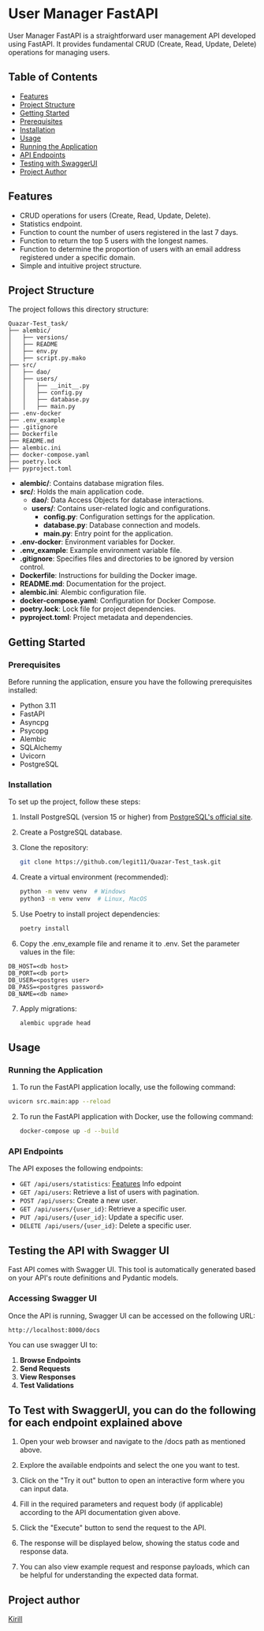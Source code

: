 # User Manager FastAPI

User Manager FastAPI is a straightforward user management API developed using FastAPI. It provides fundamental CRUD (Create, Read, Update, Delete) operations for managing users.


## Table of Contents
- [Features](#features)
- [Project Structure](#project-structure)
- [Getting Started](#getting-started)
- [Prerequisites](#prerequisites)
- [Installation](#installation)
- [Usage](#usage)
- [Running the Application](#running-the-application)
- [API Endpoints](#api-endpoints)
- [Testing with SwaggerUI](#testing-the-api-with-swagger-ui)
- [Project Author](#project-author)


## Features
- CRUD operations for users (Create, Read, Update, Delete).
- Statistics endpoint.
- Function to count the number of users registered in the last 7 days.
- Function to return the top 5 users with the longest names.
- Function to determine the proportion of users with an email address registered under a specific domain.
- Simple and intuitive project structure.


## Project Structure
The project follows this directory structure:
```text
Quazar-Test_task/
├── alembic/
│   ├── versions/
│   ├── README
│   ├── env.py
│   ├── script.py.mako
├── src/
│   ├── dao/
│   ├── users/
│   │   ├── __init__.py
│   │   ├── config.py
│   │   ├── database.py
│   │   ├── main.py
├── .env-docker
├── .env_example
├── .gitignore
├── Dockerfile
├── README.md
├── alembic.ini
├── docker-compose.yaml
├── poetry.lock
├── pyproject.toml
```

- **alembic/**: Contains database migration files.
- **src/**: Holds the main application code.
  - **dao/**: Data Access Objects for database interactions.
  - **users/**: Contains user-related logic and configurations.
    - **config.py**: Configuration settings for the application.
    - **database.py**: Database connection and models.
    - **main.py**: Entry point for the application.
- **.env-docker**: Environment variables for Docker.
- **.env_example**: Example environment variable file.
- **.gitignore**: Specifies files and directories to be ignored by version control.
- **Dockerfile**: Instructions for building the Docker image.
- **README.md**: Documentation for the project.
- **alembic.ini**: Alembic configuration file.
- **docker-compose.yaml**: Configuration for Docker Compose.
- **poetry.lock**: Lock file for project dependencies.
- **pyproject.toml**: Project metadata and dependencies.


## Getting Started
### Prerequisites
Before running the application, ensure you have the following prerequisites installed:

- Python 3.11
- FastAPI
- Asyncpg
- Psycopg
- Alembic
- SQLAlchemy
- Uvicorn
- PostgreSQL

### Installation
To set up the project, follow these steps:

1. Install PostgreSQL (version 15 or higher) from [PostgreSQL's official site](https://www.postgresql.org/).
2. Create a PostgreSQL database.
3. Clone the repository:

   ```bash
   git clone https://github.com/legit11/Quazar-Test_task.git
4. Create a virtual environment (recommended):
   
   ```bash
   python -m venv venv  # Windows
   python3 -m venv venv  # Linux, MacOS
5. Use Poetry to install project dependencies:
   
   ```bash
   poetry install
6. Copy the .env_example file and rename it to .env. Set the parameter values in the file:
   
```
DB_HOST=<db host>
DB_PORT=<db port>
DB_USER=<postgres user>
DB_PASS=<postgres password>
DB_NAME=<db name>
```
7. Apply migrations:
   ```bash
   alembic upgrade head


## Usage

### Running the Application

1. To run the FastAPI application locally, use the following command:
  ```bash
  uvicorn src.main:app --reload
  ```
2. To run the FastAPI application with Docker, use the following command:
   ```bash
   docker-compose up -d --build


### API Endpoints

The API exposes the following endpoints:

- `GET /api/users/statistics`: [Features](#features) Info edpoint
- `GET /api/users`: Retrieve a list of users with pagination.
- `POST /api/users`: Create a new user.
- `GET /api/users/{user_id}`: Retrieve a specific user.
- `PUT /api/users/{user_id}`: Update a specific user.
- `DELETE /api/users/{user_id}`: Delete a specific user.


## Testing the API with Swagger UI

Fast API comes with Swagger UI. This tool is automatically generated based on your API's route definitions and Pydantic models.

### Accessing Swagger UI

Once the API is running, Swagger UI can be accessed on the following URL:

```bash
http://localhost:8000/docs
```

You can use swagger UI to:

1. **Browse Endpoints**
2. **Send Requests**
3. **View Responses**
4. **Test Validations**

## To Test with SwaggerUI, you can do the following for each endpoint explained above

1. Open your web browser and navigate to the /docs path as mentioned above.

2. Explore the available endpoints and select the one you want to test.

3. Click on the "Try it out" button to open an interactive form where you can input data.

4. Fill in the required parameters and request body (if applicable) according to the API documentation given above.

5. Click the "Execute" button to send the request to the API.

6. The response will be displayed below, showing the status code and response data.

7. You can also view example request and response payloads, which can be helpful for understanding the expected data format.

## Project author


[Kirill](https://github.com/legit11)




   


   
   
